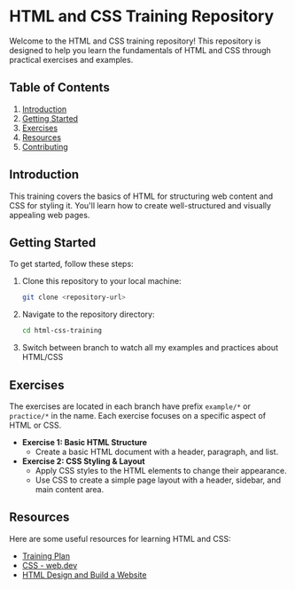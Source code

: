 # HTML and CSS Training Repository

Welcome to the HTML and CSS training repository! This repository is designed to help you learn the fundamentals of HTML and CSS through practical exercises and examples.

## Table of Contents

1.  [Introduction](#introduction)
2.  [Getting Started](#getting-started)
3.  [Exercises](#exercises)
4.  [Resources](#resources)
5.  [Contributing](#contributing)

## Introduction

This training covers the basics of HTML for structuring web content and CSS for styling it. You'll learn how to create well-structured and visually appealing web pages.

## Getting Started

To get started, follow these steps:

1.  Clone this repository to your local machine:
    ```bash
    git clone <repository-url>
    ```
2.  Navigate to the repository directory:
    ```bash
    cd html-css-training
    ```
3.  Switch between branch to watch all my examples and practices about HTML/CSS

## Exercises

The exercises are located in each branch have prefix `example/*` or `practice/*` in the name. Each exercise focuses on a specific aspect of HTML or CSS.

- **Exercise 1: Basic HTML Structure**
  - Create a basic HTML document with a header, paragraph, and list.
- **Exercise 2: CSS Styling & Layout**
  - Apply CSS styles to the HTML elements to change their appearance.
  - Use CSS to create a simple page layout with a header, sidebar, and main content area.

## Resources

Here are some useful resources for learning HTML and CSS:

- [Training Plan](https://docs.google.com/document/d/1yn6m0kTYpayTPiZRiltiKUn9YjRjqoxLKAzceoRBpdE/edit?tab=t.0)
- [CSS - web.dev](https://web.dev/learn/css/)
- [HTML Design and Build a Website](/)
